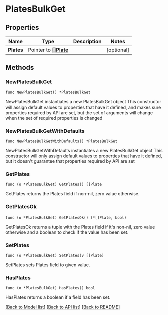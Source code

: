 # PlatesBulkGet

## Properties

Name | Type | Description | Notes
------------ | ------------- | ------------- | -------------
**Plates** | Pointer to [**[]Plate**](Plate.md) |  | [optional] 

## Methods

### NewPlatesBulkGet

`func NewPlatesBulkGet() *PlatesBulkGet`

NewPlatesBulkGet instantiates a new PlatesBulkGet object
This constructor will assign default values to properties that have it defined,
and makes sure properties required by API are set, but the set of arguments
will change when the set of required properties is changed

### NewPlatesBulkGetWithDefaults

`func NewPlatesBulkGetWithDefaults() *PlatesBulkGet`

NewPlatesBulkGetWithDefaults instantiates a new PlatesBulkGet object
This constructor will only assign default values to properties that have it defined,
but it doesn't guarantee that properties required by API are set

### GetPlates

`func (o *PlatesBulkGet) GetPlates() []Plate`

GetPlates returns the Plates field if non-nil, zero value otherwise.

### GetPlatesOk

`func (o *PlatesBulkGet) GetPlatesOk() (*[]Plate, bool)`

GetPlatesOk returns a tuple with the Plates field if it's non-nil, zero value otherwise
and a boolean to check if the value has been set.

### SetPlates

`func (o *PlatesBulkGet) SetPlates(v []Plate)`

SetPlates sets Plates field to given value.

### HasPlates

`func (o *PlatesBulkGet) HasPlates() bool`

HasPlates returns a boolean if a field has been set.


[[Back to Model list]](../README.md#documentation-for-models) [[Back to API list]](../README.md#documentation-for-api-endpoints) [[Back to README]](../README.md)


